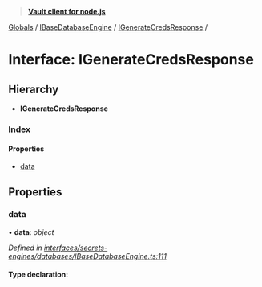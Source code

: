 > **[Vault client for node.js](../README.md)**

[Globals](../globals.md) / [IBaseDatabaseEngine](../modules/ibasedatabaseengine.md) / [IGenerateCredsResponse](ibasedatabaseengine.igeneratecredsresponse.md) /

# Interface: IGenerateCredsResponse

## Hierarchy

* **IGenerateCredsResponse**

### Index

#### Properties

* [data](ibasedatabaseengine.igeneratecredsresponse.md#data)

## Properties

###  data

• **data**: *object*

*Defined in [interfaces/secrets-engines/databases/IBaseDatabaseEngine.ts:111](https://github.com/theogravity/vault-tacular/blob/13bcf09/src/interfaces/secrets-engines/databases/IBaseDatabaseEngine.ts#L111)*

#### Type declaration: